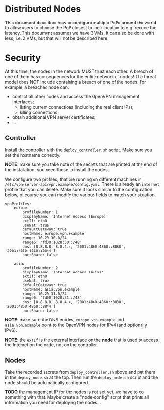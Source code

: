 # Distributed Nodes

This document describes how to configure multiple PoPs around the world to 
allow users to choose the PoP closest to their location to e.g. reduce the 
latency. This document assumes we have 3 VMs, it can also be done with less, 
i.e. 2 VMs, but that will not be described here.

# Security

At this time, the nodes in the network MUST trust each other. A 
breach of one of them has consequences for the entire network of nodes! The 
threat model does NOT include containing a breach of one of the nodes. For 
example, a breached node can:

- contact all other nodes and access the OpenVPN management interfaces;
  - listing current connections (including the real client IPs);
  - killing connections;
- obtain additional VPN server certificates;
- ...

## Controller

Install the controller with the `deploy_controller.sh` script. Make sure you 
set the hostname correctly. 

**NOTE**: make sure you take note of the secrets that are printed at the end of 
the installation, you need those to install the nodes.

We configure two profiles, that are running on different machines in 
`/etc/vpn-server-api/vpn.example/config.yaml`. There is already an `internet` 
profile that you can delete. Make sure it looks similar to the configuration 
below, of course you can modify the various fields to match your situation.

    vpnProfiles:
        europe:
            profileNumber: 1
            displayName: 'Internet Access (Europe)'
            extIf: eth0
            useNat: true
            defaultGateway: true
            hostName: europe.vpn.example
            range: 10.20.30.0/24
            range6: 'fd00:1020:30::/48'
            dns: [8.8.8.8, 8.8.4.4, '2001:4860:4860::8888', '2001:4860:4860::8844']
            portShare: false

        asia:
            profileNumber: 2
            displayName: 'Internet Access (Asia)'
            extIf: eth0
            useNat: true
            defaultGateway: true
            hostName: asia.vpn.example
            range: 10.20.31.0/24
            range6: 'fd00:1020:31::/48'
            dns: [8.8.8.8, 8.8.4.4, '2001:4860:4860::8888', '2001:4860:4860::8844']
            portShare: false

**NOTE**: make sure the DNS entries, `europe.vpn.example` and 
`asia.vpn.example` point to the OpenVPN nodes for IPv4 (and optionally IPv6).

**NOTE**: the `extIf` is the external interface on the **node** that is used 
to access the Internet on the node, not on the controller.

## Nodes

Take the recorded secrets from `deploy_controller.sh` above and put them in 
the `deploy_node.sh` at the top. Then run the `deploy_node.sh` script and the
node should be automatically configured.

**TODO** the management IP for the nodes is not set yet, we have to do 
something with that. Maybe create a "node-config" script that prints all 
information you need for deploying the nodes...

